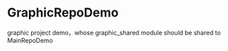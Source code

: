 # GraphicRepoDemo
graphic project demo，whose graphic_shared module should be shared to MainRepoDemo
